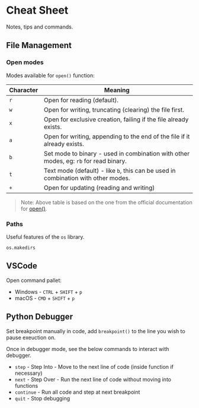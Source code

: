 # Cheat Sheet

Notes, tips and commands.


## File Management


### Open modes

Modes available for `open()` function:

| Character | Meaning                                                                              |
| --------- | -------                                                                              |
| `r`       | Open for reading (default).                                                          |
| `w`       | Open for writing, truncating (clearing) the file first.                              |
| `x`       | Open for exclusive creation, failing if the file already exists.                     |
| `a`       | Open for writing, appending to the end of the file if it already exists.             |
| `b`       | Set mode to binary - used in combination with other modes, eg: `rb` for read binary. |
| `t`       | Text mode (default) - like `b`, this can be used in combination with other modes.    |
| `+`       | Open for updating (reading and writing)                                              |

 > Note: Above table is based on the one from the official documentation for [open()](https://docs.python.org/3/library/functions.html#open).

### Paths

Useful features of the `os` library.

`os.makedirs`


## VSCode

Open command pallet:
 * Windows - `CTRL` + `SHIFT` + `p`
 * macOS - `CMD` + `SHIFT` + `p`


## Python Debugger

Set breakpoint manually in code, add `breakpoint()` to the line you wish to pause exeuction on.

Once in debugger mode, see the below commands to interact with debugger.

 * `step` - Step Into - Move to the next line of code (inside function if necessary)
 * `next` - Step Over - Run the next line of code without moving into functions
 * `continue` - Run all code and step at next breakpoint
 * `quit` - Stop debugging
